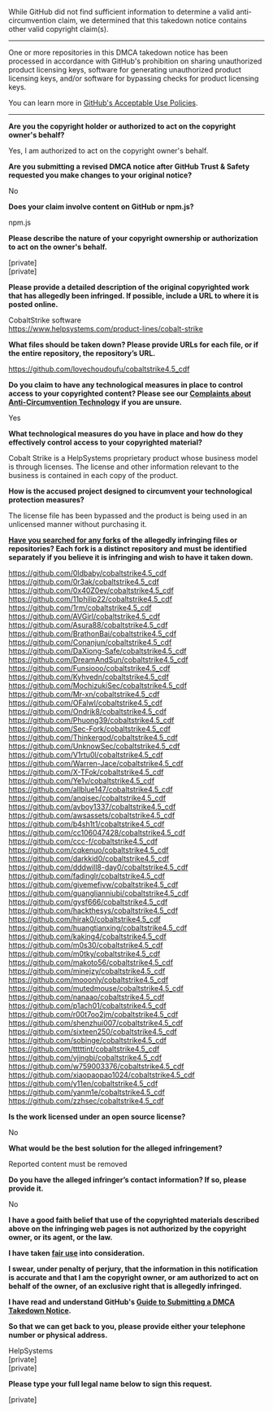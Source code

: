 While GitHub did not find sufficient information to determine a valid anti-circumvention claim, we determined that this takedown notice contains other valid copyright claim(s).

---

One or more repositories in this DMCA takedown notice has been processed in accordance with GitHub's prohibition on sharing unauthorized product licensing keys, software for generating unauthorized product licensing keys, and/or software for bypassing checks for product licensing keys.

You can learn more in [GitHub's Acceptable Use Policies](https://docs.github.com/en/github/site-policy/github-acceptable-use-policies).

---

**Are you the copyright holder or authorized to act on the copyright owner's behalf?**

Yes, I am authorized to act on the copyright owner's behalf.

**Are you submitting a revised DMCA notice after GitHub Trust & Safety requested you make changes to your original notice?**

No

**Does your claim involve content on GitHub or npm.js?**

npm.js

**Please describe the nature of your copyright ownership or authorization to act on the owner's behalf.**

[private]  
[private]  

**Please provide a detailed description of the original copyrighted work that has allegedly been infringed. If possible, include a URL to where it is posted online.**

CobaltStrike software  
https://www.helpsystems.com/product-lines/cobalt-strike

**What files should be taken down? Please provide URLs for each file, or if the entire repository, the repository’s URL.**

https://github.com/lovechoudoufu/cobaltstrike4.5_cdf

**Do you claim to have any technological measures in place to control access to your copyrighted content? Please see our <a href="https://docs.github.com/articles/guide-to-submitting-a-dmca-takedown-notice#complaints-about-anti-circumvention-technology">Complaints about Anti-Circumvention Technology</a> if you are unsure.**

Yes

**What technological measures do you have in place and how do they effectively control access to your copyrighted material?**

Cobalt Strike is a HelpSystems proprietary product whose business model is through licenses. The license and other information relevant to the business is contained in each copy of the product.

**How is the accused project designed to circumvent your technological protection measures?**

The license file has been bypassed and the product is being used in an unlicensed manner without purchasing it.

**<a href="https://docs.github.com/articles/dmca-takedown-policy#b-what-about-forks-or-whats-a-fork">Have you searched for any forks</a> of the allegedly infringing files or repositories? Each fork is a distinct repository and must be identified separately if you believe it is infringing and wish to have it taken down.**

https://github.com/0ldbaby/cobaltstrike4.5_cdf  
https://github.com/0r3ak/cobaltstrike4.5_cdf  
https://github.com/0x40Z0ey/cobaltstrike4.5_cdf  
https://github.com/11philip22/cobaltstrike4.5_cdf  
https://github.com/1rm/cobaltstrike4.5_cdf  
https://github.com/AVGirl/cobaltstrike4.5_cdf  
https://github.com/Asura88/cobaltstrike4.5_cdf  
https://github.com/BrathonBai/cobaltstrike4.5_cdf  
https://github.com/Conanjun/cobaltstrike4.5_cdf  
https://github.com/DaXiong-Safe/cobaltstrike4.5_cdf  
https://github.com/DreamAndSun/cobaltstrike4.5_cdf  
https://github.com/Funsiooo/cobaltstrike4.5_cdf  
https://github.com/Kyhvedn/cobaltstrike4.5_cdf  
https://github.com/MochizukiSec/cobaltstrike4.5_cdf  
https://github.com/Mr-xn/cobaltstrike4.5_cdf  
https://github.com/OFalwl/cobaltstrike4.5_cdf  
https://github.com/Ondrik8/cobaltstrike4.5_cdf  
https://github.com/Phuong39/cobaltstrike4.5_cdf  
https://github.com/Sec-Fork/cobaltstrike4.5_cdf  
https://github.com/Thinkergod/cobaltstrike4.5_cdf  
https://github.com/UnknowSec/cobaltstrike4.5_cdf  
https://github.com/V1rtu0l/cobaltstrike4.5_cdf  
https://github.com/Warren-Jace/cobaltstrike4.5_cdf  
https://github.com/X-TFok/cobaltstrike4.5_cdf  
https://github.com/Ye1v/cobaltstrike4.5_cdf  
https://github.com/allblue147/cobaltstrike4.5_cdf  
https://github.com/anqisec/cobaltstrike4.5_cdf  
https://github.com/avboy1337/cobaltstrike4.5_cdf  
https://github.com/awsassets/cobaltstrike4.5_cdf  
https://github.com/b4sh1t1/cobaltstrike4.5_cdf  
https://github.com/cc106047428/cobaltstrike4.5_cdf  
https://github.com/ccc-f/cobaltstrike4.5_cdf  
https://github.com/cqkenuo/cobaltstrike4.5_cdf  
https://github.com/darkkid0/cobaltstrike4.5_cdf  
https://github.com/dddwill8-day0/cobaltstrike4.5_cdf  
https://github.com/fadinglr/cobaltstrike4.5_cdf  
https://github.com/givemefivw/cobaltstrike4.5_cdf  
https://github.com/guanglianniubi/cobaltstrike4.5_cdf  
https://github.com/gysf666/cobaltstrike4.5_cdf  
https://github.com/hackthesys/cobaltstrike4.5_cdf  
https://github.com/hirak0/cobaltstrike4.5_cdf  
https://github.com/huangtianxing/cobaltstrike4.5_cdf  
https://github.com/kaking4/cobaltstrike4.5_cdf  
https://github.com/m0s30/cobaltstrike4.5_cdf  
https://github.com/m0tky/cobaltstrike4.5_cdf  
https://github.com/makoto56/cobaltstrike4.5_cdf  
https://github.com/minejzy/cobaltstrike4.5_cdf  
https://github.com/mooonly/cobaltstrike4.5_cdf  
https://github.com/mutedmouse/cobaltstrike4.5_cdf  
https://github.com/nanaao/cobaltstrike4.5_cdf  
https://github.com/p1ach01/cobaltstrike4.5_cdf  
https://github.com/r00t7oo2jm/cobaltstrike4.5_cdf  
https://github.com/shenzhui007/cobaltstrike4.5_cdf  
https://github.com/sixteen250/cobaltstrike4.5_cdf  
https://github.com/sobinge/cobaltstrike4.5_cdf  
https://github.com/tttttint/cobaltstrike4.5_cdf  
https://github.com/vjingbi/cobaltstrike4.5_cdf  
https://github.com/w759003376/cobaltstrike4.5_cdf  
https://github.com/xiaopaopao1024/cobaltstrike4.5_cdf  
https://github.com/y11en/cobaltstrike4.5_cdf  
https://github.com/yanm1e/cobaltstrike4.5_cdf  
https://github.com/zzhsec/cobaltstrike4.5_cdf  

**Is the work licensed under an open source license?**

No

**What would be the best solution for the alleged infringement?**

Reported content must be removed

**Do you have the alleged infringer’s contact information? If so, please provide it.**

No

**I have a good faith belief that use of the copyrighted materials described above on the infringing web pages is not authorized by the copyright owner, or its agent, or the law.**

**I have taken <a href="https://www.lumendatabase.org/topics/22">fair use</a> into consideration.**

**I swear, under penalty of perjury, that the information in this notification is accurate and that I am the copyright owner, or am authorized to act on behalf of the owner, of an exclusive right that is allegedly infringed.**

**I have read and understand GitHub's <a href="https://docs.github.com/articles/guide-to-submitting-a-dmca-takedown-notice/">Guide to Submitting a DMCA Takedown Notice</a>.**

**So that we can get back to you, please provide either your telephone number or physical address.**

HelpSystems  
[private]  
[private]  

**Please type your full legal name below to sign this request.**

[private]  
